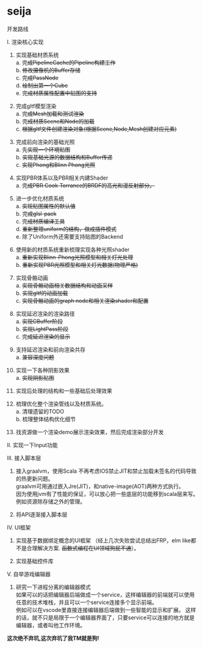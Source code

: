 # seija

开发路线  

Ⅰ. 渲染核心实现
  1. 实现基础材质系统  
        a. <del> 完成PipelineCache的Pipeline构建工作 </del>  
        b. <del> 修改摄像机的Buffer存储 </del>  
        c. <del> 完成PassNode </del>  
        d. <del> 绘制出第一个Cube </del>  
        e. <del> 完成材质属性配置中贴图的支持 </del>


  2. 完成gltf模型渲染  
        a. <del> 完成Mesh加载和测试渲染 </del>  
        b. <del> 完成材质Scene和Node的加载 </del>  
        c. <del> 根据gltf文件创建渲染对象(根据Scene,Node,Mesh创建对应元素) </del>

  3. 完成前向渲染的基础光照  
        a. <del>先实现一个环境贴图 </del>  
        b. <del>实现基础光源的数据结构和Buffer传递</del>  
        c. <del>实现Phong和Blinn Phong光照 </del>  
  
  4. 实现PBR体系以及PBR相关内建Shader  
        a. <del> 完成PBR Cook-Torrance的BRDF的高光和漫反射部分。 </del>  

  5. 进一步优化材质系统  
        a. <del> 实现贴图属性的默认值 </del>  
        b. <del> 完成glsl-pack </del>  
        c. <del> 完成材质编译工具 </del>   
        d. <del> 重新整理uniform的结构，做成插件模式 </del>  
        e. 除了Uniform外还需要支持贴图的Backend

  6. 使用新的材质系统重新梳理实现各种光照shader  
        a. <del> 重新实现Blinn-Phong光照模型和相关灯光处理</del>  
        b. <del> 重新实现PBR光照模型和相关灯光数据(物理严格)</del>  

  7. 实现骨骼动画  
        a. <del>实现骨骼动画相关数据结构和动画采样</del>  
        b. <del>实现gltf的动画加载</del>  
        c. <del>实现骨骼动画的graph node和相关渲染shader和配置</del>  
      
  8. 实现延迟渲染的渲染路径  
      a. <del>实现GBuffer阶段</del>  
      b. <del>实现LightPass阶段</del>  
      c. <del>完成延迟渲染的显示</del>

  9. 支持延迟渲染和前向渲染共存  
      a. <del>兼容深度问题 </del>  

  10. 实现一下各种阴影效果  
      a. <del> 实现阴影贴图 </del> 

  11. 实现后处理的结构和一些基础后处理效果  
  
  12. 梳理优化整个渲染管线以及材质系统。  
      a. 清理遗留的TODO  
      b. 梳理整体结构优化细节  

  13. 找资源做一个渲染demo展示渲染效果，然后完成渲染部分开发  

Ⅱ. 实现一下Input功能  

Ⅲ. 接入脚本层
  1. 接入graalvm，使用Scala 
       不再考虑IOS禁止JIT和禁止加载未签名的代码导致的热更新问题。    
       graalvm可用通过嵌入Jre(JIT)，和native-image(AOT)两种方式执行。  
       因为使用jvm有了性能的保证，可以放心把一些底层的功能移到scala层来写。例如资源除存储之外的管理。

  3. 将API逐渐接入脚本层


Ⅳ. UI框架
  1. 实现基于数据绑定概念的UI框架 （经上几次失败尝试总结出FRP，elm like都不是合理解决方案. <del>函数式编程在UI领域狗屁不通</del>）。
  
  2. 实现基础控件库

Ⅴ. 自举游戏编辑器
  1. 研究一下进程分离的编辑器模式  
       如果可以的话把编辑器后端做成一个service，这样编辑器的前端就可以使用任意的技术堆栈，并且可以一个service连接多个显示前端。  
       例如可以在vscode里直接连接编辑器后端做到一些智能的显示和扩展。
       这样的话，就不只是局限于一个编辑器界面了，只要service可以连接的地方就是编辑器，或者叫他工作环境。 
   



<b>这次绝不弃坑,这次弃坑了我TM就是狗!</b>
